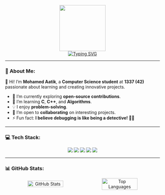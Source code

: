 <div align="center">
  <img src="https://media.giphy.com/media/WUlplcMpOCEmTGBtBW/giphy.gif" width="150">
  <br/>
  <a href="https://git.io/typing-svg">
    <img src="https://readme-typing-svg.herokuapp.com?font=Fira+Code&weight=600&size=27&pause=1000&color=F7F7F7&width=435&lines=Hi!+I%E2%80%99m+Mohamed+Aatik;Computer+Science+Student" alt="Typing SVG" />
  </a>
</div>

---

### 💫 **About Me:**
👋 Hi! I’m **Mohamed Aatik**, a **Computer Science student** at **1337 (42)** passionate about learning and creating innovative projects.

- 🔭 I’m currently exploring **open-source contributions**.
- 🌱 I’m learning **C**, **C++**, and **Algorithms**.
- 💡 I enjoy **problem-solving**.
- 🤝 I’m open to **collaborating** on interesting projects.
- ⚡ Fun fact: **I believe debugging is like being a detective! 🕵️‍♂️**

---

### 💻 **Tech Stack:**
<div align="center">
  <img src="https://img.shields.io/badge/c-%2300599C.svg?style=for-the-badge&logo=c&logoColor=white" />
  <img src="https://img.shields.io/badge/html5-%23E34F26.svg?style=for-the-badge&logo=html5&logoColor=white" />
  <img src="https://img.shields.io/badge/css-%231572B6.svg?style=for-the-badge&logo=css3&logoColor=white" />
  <img src="https://img.shields.io/badge/javascript-%23323330.svg?style=for-the-badge&logo=javascript&logoColor=%23F7DF1E" />
  <img src="https://img.shields.io/badge/react-%2320232a.svg?style=for-the-badge&logo=react&logoColor=%2361DAFB" />
</div>

---

### 📊 **GitHub Stats:**
<div align="center" style="display: flex; justify-content: center; align-items: center;">
  <img src="https://github-readme-stats.vercel.app/api?username=Mohamed5070&theme=dark&hide_border=false&include_all_commits=true&count_private=true" alt="GitHub Stats" width="48%" />
  <img src="https://github-readme-stats.vercel.app/api/top-langs/?username=Mohamed5070&theme=dark&hide_border=false&include_all_commits=true&count_private=true&layout=compact" alt="Top Languages" width="48%" />
</div>
